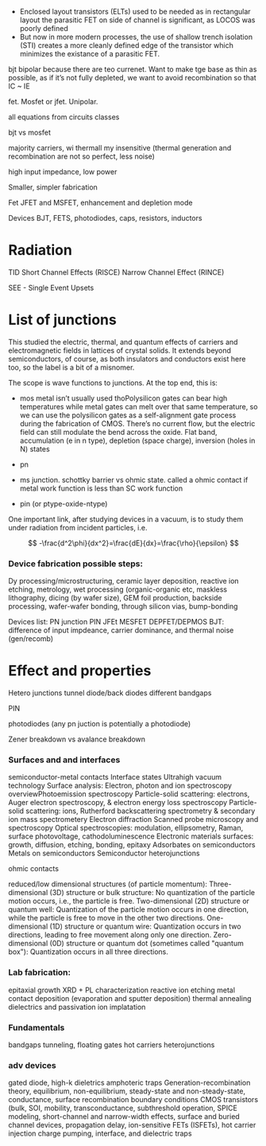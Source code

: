 - Enclosed layout transistors (ELTs) used to be needed as in rectangular layout the parasitic FET on side of channel is significant, as LOCOS was poorly defined
- But now in more modern processes, the use of shallow trench isolation (STI) creates a more cleanly defined edge of the transistor which minimizes the existance of a parasitic FET.




bjt  bipolar because there are teo currenet.  Want to make tge base as thin as possible, as if it’s not fully depleted, we want to avoid recombination so that IC ~ IE


fet. Mosfet or jfet. Unipolar.


all equations from circuits classes

bjt vs mosfet

majority carriers, wi thermall my insensitive (thermal generation and recombination are not so perfect, less noise)

high input impedance, low power

Smaller, simpler fabrication


Fet
JFET and MSFET, enhancement and depletion mode


Devices
BJT, FETS, photodiodes, caps, resistors, inductors

# Radiation

TID
Short Channel Effects  (RISCE)
Narrow Channel Effect  (RINCE)

SEE - Single Event Upsets


# List of junctions

This studied the electric, thermal, and quantum effects of carriers and electromagnetic fields in lattices of crystal solids. It extends beyond semiconductors, of course, as both insulators and conductors exist here too, so the label is a bit of a misnomer.

The scope is wave functions to junctions. At the top end, this is:

* mos  metal isn’t usually used thoPolysilicon gates can bear high temperatures while metal gates can melt over that same temperature, so we can use the polysilicon gates as a self-alignment gate process during the fabrication of CMOS. There’s no current flow, but the electric field can still modulate the bend across the oxide. Flat band, accumulation (e in n type), depletion (space charge), inversion (holes in N) states 

* pn

* ms junction. schottky barrier vs ohmic state. called a ohmic contact if metal work function is less than SC work function
* pin (or ptype-oxide-ntype)

One important link, after studying devices in a vacuum, is to study them under radiation from incident particles, i.e. 

$$
-\frac{d^2\phi}{dx^2}=\frac{dE}{dx}=\frac{\rho}{\epsilon}
$$

### Device fabrication possible steps:

Dy processing/microstructuring, ceramic layer deposition, reactive ion etching, metrology, wet processing (organic-organic etc, maskless lithography, dicing (by wafer size), GEM foil production, backside processing, wafer-wafer bonding, through silicon vias, bump-bonding


Devices list:
PN junction
PIN
JFEt
MESFET
DEPFET/DEPMOS
BJT: difference of input impdeance, carrier dominance, and thermal noise (gen/recomb)

# Effect and properties

Hetero junctions
tunnel diode/back diodes
different bandgaps

PIN 

photodiodes (any pn juction is potentially a photodiode)

Zener breakdown vs avalance breakdown


### Surfaces and and interfaces
semiconductor-metal contacts
Interface states
Ultrahigh vacuum technology
Surface analysis: Electron, photon and ion spectroscopy overviewPhotoemission spectroscopy
Particle-solid scattering: electrons, Auger electron spectroscopy, & electron energy loss spectroscopy
Particle-solid scattering: ions, Rutherford backscattering spectrometry & secondary ion mass spectrometery
Electron diffraction
Scanned probe microscopy and spectroscopy
Optical spectroscopies: modulation, ellipsometry, Raman, surface photovoltage, cathodoluminescence
Electronic materials surfaces: growth, diffusion, etching, bonding, epitaxy
Adsorbates on semiconductors
Metals on semiconductors
Semiconductor heterojunctions

ohmic contacts

reduced/low dimensional structures (of particle momentum):
Three-dimensional (3D) structure or bulk structure: No quantization of the particle motion occurs, i.e., the particle is free.
Two-dimensional (2D) structure or quantum well: Quantization of the particle motion occurs in one direction, while the particle is free to move in the other two directions.
One-dimensional (1D) structure or quantum wire: Quantization occurs in two directions, leading to free movement along only one direction.
Zero-dimensional (0D) structure or quantum dot (sometimes called "quantum box"): Quantization occurs in all three directions.

### Lab fabrication:
epitaxial growth
XRD + PL characterization
reactive ion etching
metal contact deposition (evaporation and sputter deposition)
thermal annealing
dielectrics and passivation
ion implatation


### Fundamentals
bandgaps
tunneling, floating gates
hot carriers
heterojunctions

### adv devices
gated diode, high-k dieletrics
amphoteric traps
Generation-recombination theory, equilibrium, non-equilibrium, steady-state and non-steady-state, conductance, surface recombination boundary conditions
CMOS transistors (bulk, SOI, mobility, transconductance, subthreshold operation, SPICE modeling, short-channel and narrow-width effects, surface and buried channel devices, propagation delay, ion-sensitive FETs (ISFETs), hot carrier injection
charge pumping, interface, and dielectric traps



